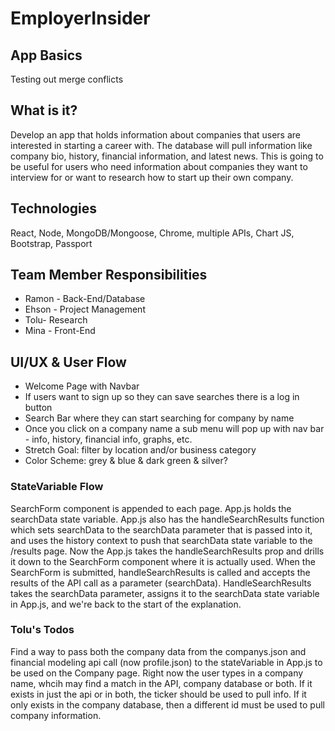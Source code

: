 # EmployerInsider

## App Basics

Testing out merge conflicts

## What is it?

Develop an app that holds information about companies that users are interested in starting a career with. The database will pull information like company bio, history, financial information, and latest news. This is going to be useful for users who need information about companies they want to interview for or want to research how to start up their own company.

## Technologies

React, Node, MongoDB/Mongoose, Chrome, multiple APIs, Chart JS, Bootstrap, Passport

## Team Member Responsibilities

- Ramon - Back-End/Database
- Ehson - Project Management
- Tolu- Research
- Mina - Front-End

## UI/UX & User Flow

- Welcome Page with Navbar
- If users want to sign up so they can save searches there is a log in button
- Search Bar where they can start searching for company by name
- Once you click on a company name a sub menu will pop up with nav bar - info, history, financial info, graphs, etc.
- Stretch Goal: filter by location and/or business category
- Color Scheme: grey & blue & dark green & silver?

### StateVariable Flow

SearchForm component is appended to each page. App.js holds the searchData state variable. App.js also has the handleSearchResults function which sets searchData to the searchData parameter that is passed into it, and uses the history context to push that searchData state variable to the /results page. Now the App.js takes the handleSearchResults prop and drills it down to the SearchForm component where it is actually used. When the SearchForm is submitted, handleSearchResults is called and accepts the results of the API call as a parameter (searchData). HandleSearchResults takes the searchData parameter, assigns it to the searchData state variable in App.js, and we're back to the start of the explanation.

### Tolu's Todos

Find a way to pass both the company data from the companys.json and financial modeling api call (now profile.json) to the stateVariable in App.js to be used on the Company page. Right now the user types in a company name, whcih may find a match in the API, company database or both. If it exists in just the api or in both, the ticker should be used to pull info. If it only exists in the company database, then a different id must be used to pull company information.
